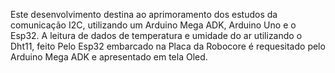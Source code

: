 Este desenvolvimento destina ao aprimoramento dos estudos da comunicação I2C, utilizando um Arduino Mega ADK, Arduino Uno e o Esp32.
A leitura de dados de temperatura e umidade do ar utilizando o Dht11, feito Pelo Esp32 embarcado na Placa da Robocore é requesitado pelo Arduino Mega ADK e apresentado em tela
Oled. 
